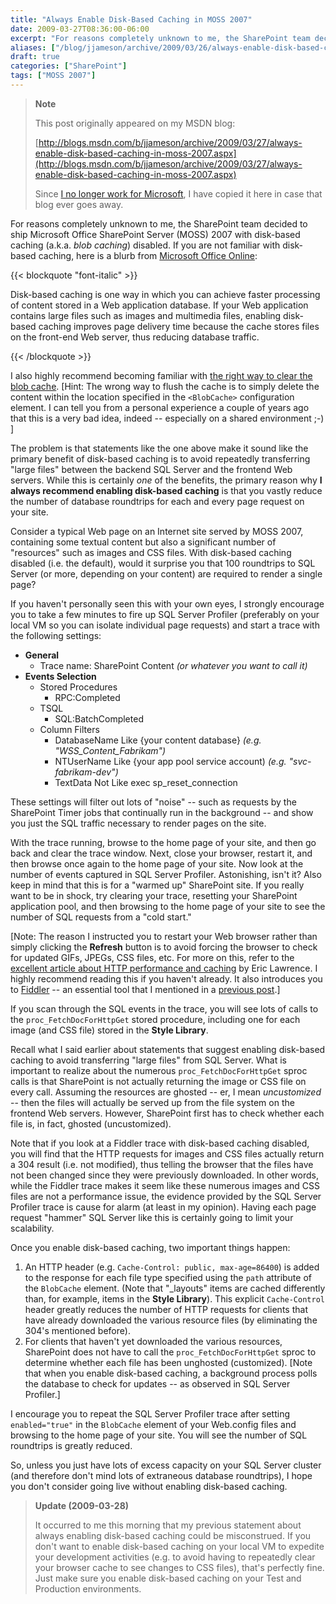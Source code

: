 ```yaml
---
title: "Always Enable Disk-Based Caching in MOSS 2007"
date: 2009-03-27T08:36:00-06:00
excerpt: "For reasons completely unknown to me, the SharePoint team decided to ship Microsoft Office SharePoint Server (MOSS) 2007 with disk-based caching (a.k.a. blob caching ) disabled. If you are not familiar with disk-based caching, here is a blurb from Microsoft..."
aliases: ["/blog/jjameson/archive/2009/03/26/always-enable-disk-based-caching-in-moss-2007.aspx", "/blog/jjameson/archive/2009/03/27/always-enable-disk-based-caching-in-moss-2007.aspx"]
draft: true
categories: ["SharePoint"]
tags: ["MOSS 2007"]
---
```


> **Note**
>
> This post originally appeared on my MSDN blog:
>
> [http://blogs.msdn.com/b/jjameson/archive/2009/03/27/always-enable-disk-based-caching-in-moss-2007.aspx](http://blogs.msdn.com/b/jjameson/archive/2009/03/27/always-enable-disk-based-caching-in-moss-2007.aspx)
>
> Since [I no longer work for Microsoft](/blog/jjameson/2011/09/02/last-day-with-microsoft), I have copied it here in case that blog ever goes away.

For reasons completely unknown to me, the SharePoint team decided to ship Microsoft Office SharePoint Server (MOSS) 2007 with disk-based caching (a.k.a. *blob caching*) disabled. If you are not familiar with disk-based caching, here is a blurb from [Microsoft Office Online](http://office.microsoft.com/en-us/sharepointserver/HA101762841033.aspx):

{{< blockquote "font-italic" >}}

Disk-based caching is one way in which you can achieve faster processing of content stored in a Web application database. If your Web application contains large files such as images and multimedia files, enabling disk-based caching improves page delivery time because the cache stores files on the front-end Web server, thus reducing database traffic.

{{< /blockquote >}}

I also highly recommend becoming familiar with [the right way to clear the blob cache](http://msdn.microsoft.com/en-us/library/aa604896.aspx). [Hint: The wrong way to flush the cache is to simply delete the content within the location specified in the `<BlobCache>` configuration element. I can tell you from a personal experience a couple of years ago that this is a very bad idea, indeed -- especially on a shared environment ;-) ]

The problem is that statements like the one above make it sound like the primary benefit of disk-based caching is to avoid repeatedly transferring "large files" between the backend SQL Server and the frontend Web servers. While this is certainly *one* of the benefits, the primary reason why **I always recommend enabling disk-based caching** is that you vastly reduce the number of database roundtrips for each and every page request on your site.

Consider a typical Web page on an Internet site served by MOSS 2007, containing some textual content but also a significant number of "resources" such as images and CSS files. With disk-based caching disabled (i.e. the default), would it surprise you that 100 roundtrips to SQL Server (or more, depending on your content) are required to render a single page?

If you haven't personally seen this with your own eyes, I strongly encourage you to take a few minutes to fire up SQL Server Profiler (preferably on your local VM so you can isolate individual page requests) and start a trace with the following settings:

- **General**
  - Trace name: SharePoint Content *(or whatever you want to call it)*
- **Events Selection**
  - Stored Procedures
    - RPC:Completed
  - TSQL
    - SQL:BatchCompleted
  - Column Filters
    - DatabaseName Like {your content database} *(e.g. "WSS\_Content\_Fabrikam")*
    - NTUserName Like {your app pool service account) *(e.g. "svc-fabrikam-dev")*
    - TextData Not Like exec sp\_reset\_connection

These settings will filter out lots of "noise" -- such as requests by the SharePoint Timer jobs that continually run in the background -- and show you just the SQL traffic necessary to render pages on the site.

With the trace running, browse to the home page of your site, and then go back and clear the trace window. Next, close your browser, restart it, and then browse once again to the home page of your site. Now look at the number of events captured in SQL Server Profiler. Astonishing, isn't it? Also keep in mind that this is for a "warmed up" SharePoint site. If you really want to be in shock, try clearing your trace, resetting your SharePoint application pool, and then browsing to the home page of your site to see the number of SQL requests from a "cold start."

[Note: The reason I instructed you to restart your Web browser rather than simply clicking the **Refresh** button is to avoid forcing the browser to check for updated GIFs, JPEGs, CSS files, etc. For more on this, refer to the [excellent article about HTTP performance and caching](http://msdn.microsoft.com/en-us/library/bb250442%28VS.85%29.aspx) by Eric Lawrence. I highly recommend reading this if you haven't already. It also introduces you to [Fiddler](http://www.fiddlertool.com) -- an essential tool that I mentioned in a [previous post](/blog/jjameson/2008/06/27/fiddler-wpad-slowperformance).]

If you scan through the SQL events in the trace, you will see lots of calls to the `proc_FetchDocForHttpGet` stored procedure, including one for each image (and CSS file) stored in the **Style Library**.

Recall what I said earlier about statements that suggest enabling disk-based caching to avoid transferring "large files" from SQL Server. What is important to realize about the numerous `proc_FetchDocForHttpGet` sproc calls is that SharePoint is not actually returning the image or CSS file on every call. Assuming the resources are ghosted -- er, I mean *uncustomized* -- then the files will actually be served up from the file system on the frontend Web servers. However, SharePoint first has to check whether each file is, in fact, ghosted (uncustomized).

Note that if you look at a Fiddler trace with disk-based caching disabled, you will find that the HTTP requests for images and CSS files actually return a 304 result (i.e. not modified), thus telling the browser that the files have not been changed since they were previously downloaded. In other words, while the Fiddler trace makes it seem like these numerous images and CSS files are not a performance issue, the evidence provided by the SQL Server Profiler trace is cause for alarm (at least in my opinion). Having each page request "hammer" SQL Server like this is certainly going to limit your scalability.

Once you enable disk-based caching, two important things happen:

1. An HTTP header (e.g. `Cache-Control: public, max-age=86400`) is added to the response for each file type specified using the `path` attribute of the `BlobCache` element. (Note that "\_layouts" items are cached differently than, for example, items in the **Style Library**). This explicit `Cache-Control` header greatly reduces the number of HTTP requests for clients that have already downloaded the various resource files (by eliminating the 304's mentioned before).
2. For clients that haven't yet downloaded the various resources, SharePoint does not have to call the `proc_FetchDocForHttpGet` sproc to determine whether each file has been unghosted (customized). [Note that when you enable disk-based caching, a background process polls the database to check for updates -- as observed in SQL Server Profiler.]

I encourage you to repeat the SQL Server Profiler trace after setting `enabled="true"` in the `BlobCache` element of your Web.config files and browsing to the home page of your site. You will see the number of SQL roundtrips is greatly reduced.

So, unless you just have lots of excess capacity on your SQL Server cluster (and therefore don't mind lots of extraneous database roundtrips), I hope you don't consider going live without enabling disk-based caching.

> **Update (2009-03-28)**
>
> It occurred to me this morning that my previous statement about always enabling disk-based caching could be misconstrued. If you don't want to enable disk-based caching on your local VM to expedite your development activities (e.g. to avoid having to repeatedly clear your browser cache to see changes to CSS files), that's perfectly fine. Just make sure you enable disk-based caching on your Test and Production environments.

